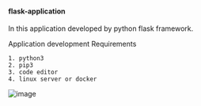 #### flask-application

In this application developed by python flask framework.

Application development Requirements

    1. python3 
    2. pip3 
    3. code editor
    4. linux server or docker 

![image](https://user-images.githubusercontent.com/57703276/143309870-a43a000c-9333-416f-af96-e400feb0a1a5.png)
